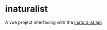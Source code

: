 # inaturalist
A vue project interfacing with the [inaturalist api](https://api.inaturalist.org/v1/docs/)
